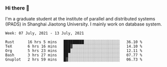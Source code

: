 ### Hi there 👋

I'm a graduate student at the institute of parallel and distributed systems (IPADS) in Shanghai Jiaotong University. I mainly work on database system.

<!--START_SECTION:waka-->
```text
Week: 07 July, 2021 - 13 July, 2021

Rust      16 hrs 5 mins   █████████░░░░░░░░░░░░░░░░   36.10 % 
TeX       6 hrs 16 mins   ███▓░░░░░░░░░░░░░░░░░░░░░   14.10 % 
Org       5 hrs 23 mins   ███░░░░░░░░░░░░░░░░░░░░░░   12.11 % 
Bash      3 hrs 27 mins   ██░░░░░░░░░░░░░░░░░░░░░░░   07.77 % 
Gnuplot   2 hrs 59 mins   █▓░░░░░░░░░░░░░░░░░░░░░░░   06.73 % 
```
<!--END_SECTION:waka-->

<!--
**yqmmm/yqmmm** is a ✨ _special_ ✨ repository because its `README.md` (this file) appears on your GitHub profile.

Here are some ideas to get you started:

- 🔭 I’m currently working on ...
- 🌱 I’m currently learning ...
- 👯 I’m looking to collaborate on ...
- 🤔 I’m looking for help with ...
- 💬 Ask me about ...
- 📫 How to reach me: ...
- 😄 Pronouns: ...
- ⚡ Fun fact: ...
-->

